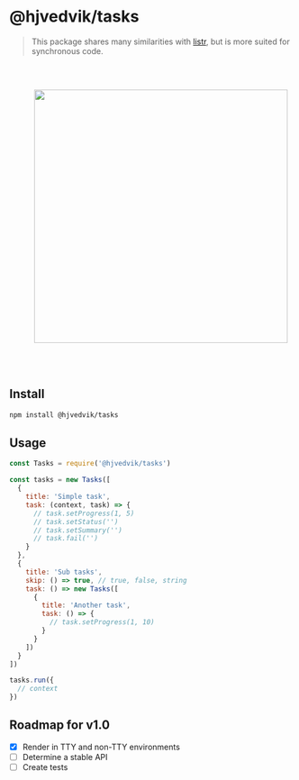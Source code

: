 # @hjvedvik/tasks

> This package shares many similarities with [listr](https://github.com/SamVerschueren/listr), but is more suited for synchronous code.

<pre>
  <p align="center">
    <img width="450" src="https://cdn.rawgit.com/hjvedvik/tasks/8305521/art/terminal.svg">
  </p>
</pre>

## Install

```sh
npm install @hjvedvik/tasks
```

## Usage

```js
const Tasks = require('@hjvedvik/tasks')

const tasks = new Tasks([
  {
    title: 'Simple task',
    task: (context, task) => {
      // task.setProgress(1, 5)
      // task.setStatus('')
      // task.setSummary('')
      // task.fail('')
    }
  },
  {
    title: 'Sub tasks',
    skip: () => true, // true, false, string
    task: () => new Tasks([
      {
        title: 'Another task',
        task: () => {
          // task.setProgress(1, 10)
        }
      }
    ])
  }
])

tasks.run({
  // context
})
```

## Roadmap for v1.0

- [x] Render in TTY and non-TTY environments
- [ ] Determine a stable API
- [ ] Create tests
